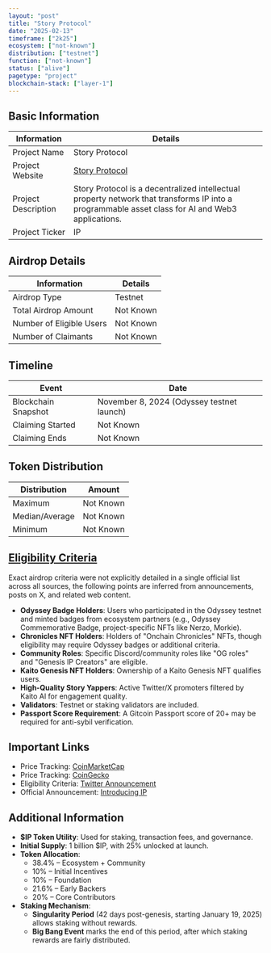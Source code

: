 ```yaml
---
layout: "post"
title: "Story Protocol"
date: "2025-02-13"
timeframe: ["2k25"]
ecosystem: ["not-known"]
distribution: ["testnet"]
function: ["not-known"]
status: ["alive"]
pagetype: "project"
blockchain-stack: ["layer-1"]
---
```


## Basic Information

| Information         | Details                                                                                                                                          |
| ------------------- | ------------------------------------------------------------------------------------------------------------------------------------------------ |
| Project Name        | Story Protocol                                                                                                                                   |
| Project Website     | [Story Protocol](https://www.story.foundation)                                                                                                   |
| Project Description | Story Protocol is a decentralized intellectual property network that transforms IP into a programmable asset class for AI and Web3 applications. |
| Project Ticker      | IP                                                                                                                                               |

## Airdrop Details

| Information              | Details   |
| ------------------------ | --------- |
| Airdrop Type             | Testnet   |
| Total Airdrop Amount     | Not Known |
| Number of Eligible Users | Not Known |
| Number of Claimants      | Not Known |

## Timeline

| Event               | Date                                      |
| ------------------- | ----------------------------------------- |
| Blockchain Snapshot | November 8, 2024 (Odyssey testnet launch) |
| Claiming Started    | Not Known                                 |
| Claiming Ends       | Not Known                                 |

## Token Distribution

| Distribution   | Amount    |
| -------------- | --------- |
| Maximum        | Not Known |
| Median/Average | Not Known |
| Minimum        | Not Known |

## [Eligibility Criteria](https://x.com/StoryProtocol/status/1889952908697018688)

Exact airdrop criteria were not explicitly detailed in a single official list across all sources, the following points are inferred from announcements, posts on X, and related web content.

- **Odyssey Badge Holders**: Users who participated in the Odyssey testnet and minted badges from ecosystem partners (e.g., Odyssey Commemorative Badge, project-specific NFTs like Nerzo, Morkie).
- **Chronicles NFT Holders**: Holders of "Onchain Chronicles" NFTs, though eligibility may require Odyssey badges or additional criteria.
- **Community Roles**: Specific Discord/community roles like "OG roles" and "Genesis IP Creators" are eligible.
- **Kaito Genesis NFT Holders**: Ownership of a Kaito Genesis NFT qualifies users.
- **High-Quality Story Yappers**: Active Twitter/X promoters filtered by Kaito AI for engagement quality.
- **Validators**: Testnet or staking validators are included.
- **Passport Score Requirement**: A Gitcoin Passport score of 20+ may be required for anti-sybil verification.

## Important Links

- Price Tracking: [CoinMarketCap](https://coinmarketcap.com/currencies/story)
- Price Tracking: [CoinGecko](https://www.coingecko.com/en/coins/story)
- Eligibility Criteria: [Twitter Announcement](https://x.com/StoryProtocol/status/1889952908697018688)
- Official Announcement: [Introducing IP](https://www.story.foundation/blog/introducing-ip)

## Additional Information

- **$IP Token Utility**: Used for staking, transaction fees, and governance.
- **Initial Supply**: 1 billion $IP, with 25% unlocked at launch.
- **Token Allocation**:
  - 38.4% – Ecosystem + Community
  - 10% – Initial Incentives
  - 10% – Foundation
  - 21.6% – Early Backers
  - 20% – Core Contributors
- **Staking Mechanism**:
  - **Singularity Period** (42 days post-genesis, starting January 19, 2025) allows staking without rewards.
  - **Big Bang Event** marks the end of this period, after which staking rewards are fairly distributed.
